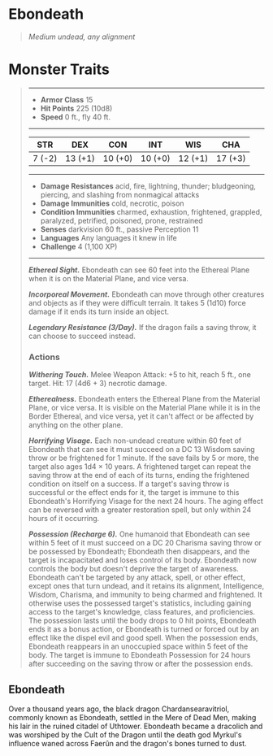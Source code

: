 # Ebondeath
>*Medium undead, any alignment*
# Monster Traits
>___
>- **Armor Class** 15
>- **Hit Points** 225 (10d8)
>- **Speed** 0 ft., fly 40 ft.
>___
>|STR|DEX|CON|INT|WIS|CHA|
>|:---:|:---:|:---:|:---:|:---:|:---:|
>|7 (-2)|13 (+1)|10 (+0)|10 (+0)|12 (+1)|17 (+3)|
>___
>- **Damage Resistances** acid, fire, lightning, thunder; bludgeoning, piercing, and slashing from nonmagical attacks
>- **Damage Immunities** cold, necrotic, poison
>- **Condition Immunities** charmed, exhaustion, frightened, grappled, paralyzed, petrified, poisoned, prone, restrained
>- **Senses** darkvision 60 ft., passive Perception 11
>- **Languages** Any languages it knew in life
>- **Challenge** 4 (1,100 XP)
>___
>***Ethereal Sight.*** Ebondeath can see 60 feet into the Ethereal Plane when it is on the Material Plane, and vice versa.  
>
>***Incorporeal Movement.*** Ebondeath can move through other creatures and objects as if they were difficult terrain. It takes 5 (1d10) force damage if it ends its turn inside an object.  
>
>***Legendary Resistance (3/Day).*** If the dragon fails a saving throw, it can choose to succeed instead.  
>
>### Actions
>***Withering Touch.*** Melee Weapon Attack: +5 to hit, reach 5 ft., one target. Hit: 17 (4d6 + 3) necrotic damage.  
>
>***Etherealness.*** Ebondeath enters the Ethereal Plane from the Material Plane, or vice versa. It is visible on the Material Plane while it is in the Border Ethereal, and vice versa, yet it can't affect or be affected by anything on the other plane.  
>
>***Horrifying Visage.*** Each non-undead creature within 60 feet of Ebondeath that can see it must succeed on a DC 13 Wisdom saving throw or be frightened for 1 minute. If the save fails by 5 or more, the target also ages 1d4 × 10 years. A frightened target can repeat the saving throw at the end of each of its turns, ending the frightened condition on itself on a success. If a target's saving throw is successful or the effect ends for it, the target is immune to this Ebondeath's Horrifying Visage for the next 24 hours. The aging effect can be reversed with a greater restoration spell, but only within 24 hours of it occurring.  
>
>***Possession (Recharge 6).*** One humanoid that Ebondeath can see within 5 feet of it must succeed on a DC 20 Charisma saving throw or be possessed by Ebondeath; Ebondeath then disappears, and the target is incapacitated and loses control of its body. Ebondeath now controls the body but doesn't deprive the target of awareness. Ebondeath can't be targeted by any attack, spell, or other effect, except ones that turn undead, and it retains its alignment, Intelligence, Wisdom, Charisma, and immunity to being charmed and frightened. It otherwise uses the possessed target's statistics, including gaining access to the target's knowledge, class features, and proficiencies.  
>The possession lasts until the body drops to 0 hit points, Ebondeath ends it as a bonus action, or Ebondeath is turned or forced out by an effect like the dispel evil and good spell. When the possession ends, Ebondeath reappears in an unoccupied space within 5 feet of the body. The target is immune to Ebondeath Possession for 24 hours after succeeding on the saving throw or after the possession ends.
## Ebondeath
Over a thousand years ago, the black dragon Chardansearavitriol, commonly known as Ebondeath, settled in the Mere of Dead Men, making his lair in the ruined citadel of Uthtower. Ebondeath became a dracolich and was worshiped by the Cult of the Dragon until the death god Myrkul's influence waned across Faerûn and the dragon's bones turned to dust.